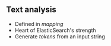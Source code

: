 ## Text analysis

- Defined in *mapping*
- Heart of ElasticSearch's strength
- Generate *tokens* from an input string